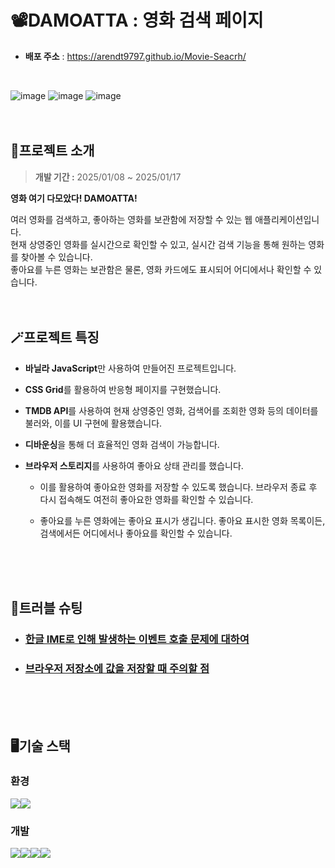 # 📽️DAMOATTA : 영화 검색 페이지
- **배포 주소** : https://arendt9797.github.io/Movie-Seacrh/
<br/>

![image](https://github.com/user-attachments/assets/ff06fab3-eff1-48d1-8966-a061c360a5d0)
![image](https://github.com/user-attachments/assets/2f2931d0-76b0-4115-aa32-44fbd0b6f169)
![image](https://github.com/user-attachments/assets/2e7b2b51-c7c8-4d52-9b16-28db19ff3ee5)
<br/>
<br/>
<br/>

## 📜프로젝트 소개
>**개발 기간 :** 2025/01/08 ~ 2025/01/17

**영화 여기 다모았다! DAMOATTA!**  

여러 영화를 검색하고, 좋아하는 영화를 보관함에 저장할 수 있는 웹 애플리케이션입니다.  
현재 상영중인 영화를 실시간으로 확인할 수 있고, 실시간 검색 기능을 통해 원하는 영화를 찾아볼 수 있습니다.  
좋아요를 누른 영화는 보관함은 물론, 영화 카드에도 표시되어 어디에서나 확인할 수 있습니다. 
<br/>
<br/>
<br/>

## 🪄프로젝트 특징
- **바닐라 JavaScript**만 사용하여 만들어진 프로젝트입니다.
  
- **CSS Grid**를 활용하여 반응형 페이지를 구현했습니다.  
- **TMDB API**를 사용하여 현재 상영중인 영화, 검색어를 조회한 영화 등의 데이터를 불러와, 이를 UI 구현에 활용했습니다.
- **디바운싱**을 통해 더 효율적인 영화 검색이 가능합니다.
- **브라우저 스토리지**를 사용하여 좋아요 상태 관리를 했습니다.
  - 이를 활용하여 좋아요한 영화를 저장할 수 있도록 했습니다. 브라우저 종료 후 다시 접속해도 여전히 좋아요한 영화를 확인할 수 있습니다.
    
  - 좋아요를 누른 영화에는 좋아요 표시가 생깁니다. 좋아요 표시한 영화 목록이든, 검색에서든 어디에서나 좋아요를 확인할 수 있습니다. 
<br/>
<br/>
<br/>

## 🔫트러블 슈팅
- ### [한글 IME로 인해 발생하는 이벤트 호출 문제에 대하여](https://velog.io/@arendt9797/%ED%94%84%EB%A1%9C%EC%A0%9D%ED%8A%B8-%EB%B0%94%EB%8B%90%EB%9D%BC-JS%EB%A1%9C-%EC%98%81%ED%99%94-%EA%B2%80%EC%83%89-%EC%82%AC%EC%9D%B4%ED%8A%B8-%EB%A7%8C%EB%93%A4%EA%B8%B0)

- ### [브라우저 저장소에 값을 저장할 때 주의할 점](https://velog.io/@arendt9797/%ED%8A%B8%EB%9F%AC%EB%B8%94%EC%8A%88%ED%8C%85-%EB%B8%8C%EB%9D%BC%EC%9A%B0%EC%A0%80-%EC%A0%80%EC%9E%A5%EC%86%8C%EC%97%90-%EA%B0%92%EC%9D%84-%EC%A0%80%EC%9E%A5%ED%95%A0-%EB%95%8C-%EC%A3%BC%EC%9D%98%ED%95%A0-%EC%A0%90)
<br/>
<br/>
<br/>

## 🖥️기술 스택
### 환경
  <img src="https://img.shields.io/badge/github-181717?style=for-the-badge&logo=github&logoColor=white"><img src="https://img.shields.io/badge/git-F05032?style=for-the-badge&logo=git&logoColor=white">

### 개발
  <img src="https://img.shields.io/badge/html5-E34F26?style=for-the-badge&logo=html5&logoColor=white"><img src="https://img.shields.io/badge/css-1572B6?style=for-the-badge&logo=css3&logoColor=white"><img src="https://img.shields.io/badge/javascript-F7DF1E?style=for-the-badge&logo=javascript&logoColor=black"><img src="https://img.shields.io/badge/themoviedatabase-01B4E4?style=for-the-badge&logo=themoviedatabase&logoColor=white">
